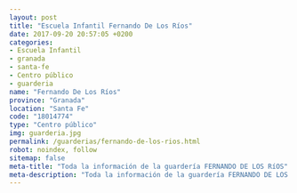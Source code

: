 ```yaml
---
layout: post
title: "Escuela Infantil Fernando De Los Ríos"
date: 2017-09-20 20:57:05 +0200
categories:
- Escuela Infantil
- granada
- santa-fe
- Centro público
- guarderia
name: "Fernando De Los Ríos"
province: "Granada"
location: "Santa Fe"
code: "18014774"
type: "Centro público"
img: guarderia.jpg
permalink: /guarderias/fernando-de-los-rios.html
robot: noindex, follow
sitemap: false
meta-title: "Toda la información de la guardería FERNANDO DE LOS RíOS"
meta-description: "Toda la información de la guardería FERNANDO DE LOS RíOS"
---
```

